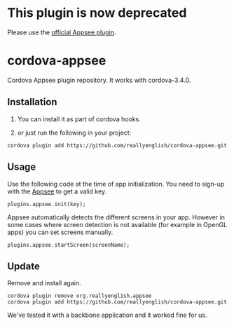 # This plugin is now deprecated

Please use the [official Appsee plugin](http://plugins.cordova.io/#/package/com.appsee.plugin).

# cordova-appsee

Cordova Appsee plugin repository. It works with cordova-3.4.0.

## Installation

1. You can install it as part of cordova hooks.

2. or just run the following in your project:

```
cordova plugin add https://github.com/reallyenglish/cordova-appsee.git
```

## Usage

Use the following code at the time of app initialization. You need to
sign-up with the [Appsee](http://appsee.com/) to get a valid key.

```
plugins.appsee.init(key);
```

Appsee automatically detects the different screens in your app.
However in some cases where screen detection is not available (for example in OpenGL apps) you can set screens manually.

```
plugins.appsee.startScreen(screenName);
```

## Update

Remove and install again.

```
cordova plugin remove org.reallyenglish.appsee
cordova plugin add https://github.com/reallyenglish/cordova-appsee.git
```

We've tested it with a backbone application and it worked fine for us.
